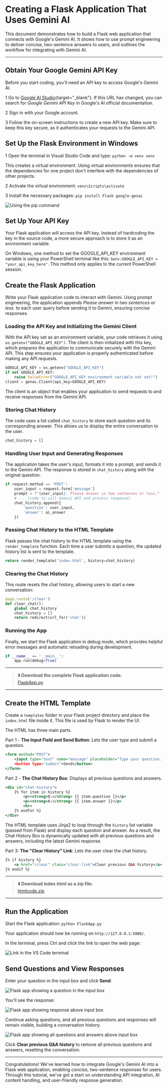 # Creating a Flask Application That Uses Gemini AI
This document demonstrates how to build a Flask web application that connects with Google's Gemini AI. It shows how to use prompt engineering to deliver concise, two-sentence answers to users, and outlines the workflow for integrating with Gemini AI.

---

## Obtain Your Google Gemini API Key
Before you start coding, you'll need an API key to access Google's Gemini AI.

<span class="step-number">1</span> Go to [Google AI Studio](https://aistudio.google.com/){target="_blank"}. If this URL has changed, you can search for *Google Gemini API Key* in Google's AI official documentation.

<span class="step-number">2</span> Sign in with your Google account.

<span class="step-number">3</span> Follow the on-screen instructions to create a new API key. Make sure to keep this key secure, as it authenticates your requests to the Gemini API.

## Set Up the Flask Environment in Windows
<span class="step-number">1</span> Open the terminal in Visual Studio Code and type: `python -m venv venv`

This creates a virtual environment. Using virtual environments ensures that the dependencies for one project don't interfere with the dependencies of other projects.

<span class="step-number">2</span> Activate the virtual environment: `venv\Scripts\activate`

<span class="step-number">3</span> Install the necessary packages: `pip install Flask google-genai`

![Using the pip command](flaskcgem1.png)

## Set Up Your API Key
Your Flask application will access the API key. Instead of hardcoding the key in the source code, a more secure approach is to store it as an environment variable.

On Windows, one method to set the GOOGLE_API_KEY environment variable is using your PowerShell terminal like this: `$env:GOOGLE_API_KEY = "your_api_key_here"`. This method only applies to the current PowerShell session.

## Create the Flask Application
Write your Flask application code to interact with Gemini. Using prompt engineering, the application appends *Please answer in two sentences or less.* to each user query before sending it to Gemini, ensuring concise responses.

### Loading the API Key and Initializing the Gemini Client
With the API key set as an environment variable, your code retrieves it using `os.getenv("GOOGLE_API_KEY")`. The client is then initialized with this key, which prepares the application to communicate securely with the Gemini API. This step ensures your application is properly authenticated before making any API requests. 

```python
GOOGLE_API_KEY = os.getenv("GOOGLE_API_KEY")
if not GOOGLE_API_KEY:
    raise ValueError("GOOGLE_API_KEY environment variable not set!")
client = genai.Client(api_key=GOOGLE_API_KEY)
```

The client is an object that enables your application to send requests to and receive responses from the Gemini API.

### Storing Chat History
The code uses a list called `chat_history` to store each question and its corresponding answer. This allows us to display the entire conversation to the user.

```python
chat_history = []
```

### Handling User Input and Generating Responses
The application takes the user's input, formats it into a prompt, and sends it to the Gemini API. The response is stored in `chat_history` along with the original question.

```python
if request.method == 'POST':
    user_input = request.form['message']
    prompt = f"{user_input}. Please answer in two sentences or less."
    # ... (code to call Gemini API and process response)
    chat_history.append({
        'question': user_input,
        'answer': ai_answer
    })
```

### Passing Chat History to the HTML Template
Flask passes the chat history to the HTML template using the `render_template` function. Each time a user submits a question, the updated history list is sent to the template.

```python
return render_template('index.html', history=chat_history)
```

### Clearing the Chat History
This route resets the chat history, allowing users to start a new conversation:

```python
@app.route('/clear')
def clear_chat():
    global chat_history
    chat_history = []
    return redirect(url_for('chat'))
```

### Running the App
Finally, we start the Flask application in debug mode, which provides helpful error messages and automatic reloading during development.

```python
if __name__ == '__main__':
    app.run(debug=True)
```

---

> **⬇️ Download the complete Flask application code:**  
> [FlaskApp.py](FlaskApp.py)

---

## Create the HTML Template
Create a `templates` folder in your Flask project directory and place the `index.html` file inside it. This file is used by Flask to render the UI.

The HTML has three main parts.

Part 1 - **The Input Field and Send Button**: Lets the user type and submit a question.

```xml
<form method="POST">
    <input type="text" name="message" placeholder="Type your question..." required>
    <button type="submit">Send</button>
</form>
```

Part 2 - **The Chat History Box**: Displays all previous questions and answers.

```xml
<div id="chat-history">
    {% for item in history %}
        <p><strong>Q:</strong> {{ item.question }}</p>
        <p><strong>A:</strong> {{ item.answer }}</p>
        <hr>
    {% endfor %}
</div>
```

The HTML template uses Jinja2 to loop through the `history` list variable (passed from Flask) and display each question and answer. As a result, the Chat History Box is dynamically updated with all previous questions and answers, including the latest Gemini response.

Part 3: **The "Clear History" Link**: Lets the user clear the chat history.

```xml
{% if history %}
    <a href="/clear" class="clear-link">Clear previous Q&A history</a>
{% endif %}
```

---

> **⬇️ Download index.html as a zip file:**  
> [htmlcode.zip](htmlcode.zip)

---

## Run the Application
Start the Flask application: `python FlaskApp.py`

Your application should now be running on `http://127.0.0.1:5000/`.

In the terminal, press Ctrl and click the link to open the web page:

![Link in the VS Code terminal](flaskcgem2.png)

## Send Questions and View Responses 
Enter your question in the input box and click **Send**:

![Flask app showing a question in the input box](flaskcgem3.png)

You'll see the response:

![Flask app showing response above input box](flaskcgem4.png)

Continue asking questions, and all previous questions and responses will remain visible, building a conversation history.

![Flask app showing all questions and answers above input box](flaskcgem5.png)

Click **Clear previous Q&A history** to remove all previous questions and answers, resetting the conversation.

---

Congratulations! We've learned how to integrate Google's Gemini AI into a Flask web application, enabling concise, two-sentence responses for users. Through this tutorial, we've got a start on understanding API integration, AI content handling, and user-friendly response generation.